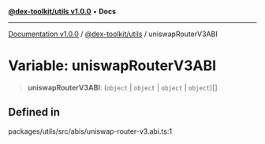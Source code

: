 [**@dex-toolkit/utils v1.0.0**](../README.md) • **Docs**

***

[Documentation v1.0.0](../../../packages.md) / [@dex-toolkit/utils](../README.md) / uniswapRouterV3ABI

# Variable: uniswapRouterV3ABI

> **uniswapRouterV3ABI**: (`object` \| `object` \| `object` \| `object`)[]

## Defined in

packages/utils/src/abis/uniswap-router-v3.abi.ts:1
